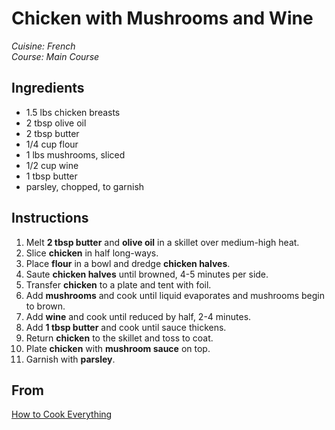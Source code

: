 # Chicken with Mushrooms and Wine

_Cuisine:  French_<br />
_Course:  Main Course_

## Ingredients

- 1.5 lbs chicken breasts
- 2 tbsp olive oil
- 2 tbsp butter
- 1/4 cup flour
- 1 lbs mushrooms, sliced
- 1/2 cup wine
- 1 tbsp butter
- parsley, chopped, to garnish

## Instructions

1. Melt **2 tbsp butter** and **olive oil** in a skillet over medium-high heat.
1. Slice **chicken** in half long-ways.
1. Place **flour** in a bowl and dredge **chicken halves**.
1. Saute **chicken halves** until browned, 4-5 minutes per side.
1. Transfer **chicken** to a plate and tent with foil.
1. Add **mushrooms** and cook until liquid evaporates and mushrooms begin to brown.
1. Add **wine** and cook until reduced by half, 2-4 minutes.
1. Add **1 tbsp butter** and cook until sauce thickens.
1. Return **chicken** to the skillet and toss to coat.
1. Plate **chicken** with **mushroom sauce** on top.
1. Garnish with **parsley**.

## From

[How to Cook Everything](https://bittmanproject.com/cookbooks/)